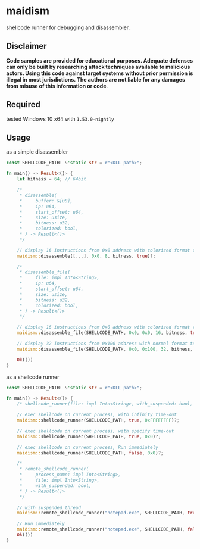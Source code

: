 maidism
===

shellcode runner for debugging and disassembler.

## Disclaimer
**Code samples are provided for educational purposes. Adequate defenses can only be built by researching attack techniques available to malicious actors. Using this code against target systems without prior permission is illegal in most jurisdictions. The authors are not liable for any damages from misuse of this information or code**.</br>

## Required
tested Windows 10 x64 with `1.53.0-nightly`

## Usage

as a simple disassembler

```rust
const SHELLCODE_PATH: &'static str = r"<DLL path>";

fn main() -> Result<()> {
    let bitness = 64; // 64bit

    /*
     * disassemble(
     *     buffer: &[u8],
     *     ip: u64,
     *     start_offset: u64,
     *     size: usize,
     *     bitness: u32,
     *     colorized: bool,
     * ) -> Result<()>
     */

    // display 16 instructions from 0x0 address with colorized format text, instructions pointer is 0x0
    maidism::disassemble([...], 0x0, 8, bitness, true)?;

    /*
     * disassemble_file(
     *     file: impl Into<String>,
     *     ip: u64,
     *     start_offset: u64,
     *     size: usize,
     *     bitness: u32,
     *     colorized: bool,
     * ) -> Result<()>
     */

    // display 16 instructions from 0x0 address with colorized format text, instructions pointer is 0x0
    maidism::disassemble_file(SHELLCODE_PATH, 0x0, 0x0, 16, bitness, true)?;

    // display 32 instructions from 0x100 address with normal format text, instructions pointer is 0x0
    maidism::disassemble_file(SHELLCODE_PATH, 0x0, 0x100, 32, bitness, false)?;

    Ok(())
}
```

as a shellcode runner

```rust
const SHELLCODE_PATH: &'static str = r"<DLL path>";

fn main() -> Result<()> {
    /* shellcode_runner(file: impl Into<String>, with_suspended: bool, time_out: u32) -> Result<()> */

    // exec shellcode on current process, with infinity time-out
    maidism::shellcode_runner(SHELLCODE_PATH, true, 0xFFFFFFFF)?;

    // exec shellcode on current process, with specify time-out
    maidism::shellcode_runner(SHELLCODE_PATH, true, 0x0)?;

    // exec shellcode on current process, Run immediately
    maidism::shellcode_runner(SHELLCODE_PATH, false, 0x0)?;

    /*
     * remote_shellcode_runner(
     *     process_name: impl Into<String>,
     *     file: impl Into<String>,
     *     with_suspended: bool,
     * ) -> Result<()>
     */

    // with suspended thread
    maidism::remote_shellcode_runner("notepad.exe", SHELLCODE_PATH, true)?;

    // Run immediately
    maidism::remote_shellcode_runner("notepad.exe", SHELLCODE_PATH, false)?;
    Ok(())
}
```
